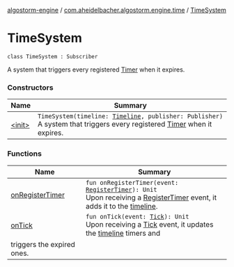 [algostorm-engine](../../index.md) / [com.aheidelbacher.algostorm.engine.time](../index.md) / [TimeSystem](.)

# TimeSystem

`class TimeSystem : Subscriber`

A system that triggers every registered [Timer](../-timer/index.md) when it expires.

### Constructors

| Name | Summary |
|---|---|
| [&lt;init&gt;](-init-.md) | `TimeSystem(timeline: `[`Timeline`](../-timeline/index.md)`, publisher: Publisher)`<br>A system that triggers every registered [Timer](../-timer/index.md) when it expires. |

### Functions

| Name | Summary |
|---|---|
| [onRegisterTimer](on-register-timer.md) | `fun onRegisterTimer(event: `[`RegisterTimer`](../-register-timer/index.md)`): Unit`<br>Upon receiving a [RegisterTimer](../-register-timer/index.md) event, it adds it to the [timeline](#). |
| [onTick](on-tick.md) | `fun onTick(event: `[`Tick`](../-tick/index.md)`): Unit`<br>Upon receiving a [Tick](../-tick/index.md) event, it updates the [timeline](#) timers and
triggers the expired ones. |
